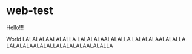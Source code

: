 # web-test

Hello!!!

World
LALALALAALALALLA
LALALALAALALALLA
LALALALAALALALLA
LALALALAALALALLALALALALAALALALLA